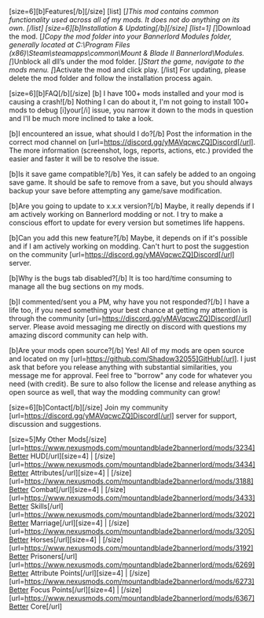 [size=6][b]Features[/b][/size]
[list]
[*]This mod contains common functionality used across all of my mods. It does not do anything on its own.
[/list]
[size=6][b]Installation & Updating[/b][/size]
[list=1]
[*]Download the mod.
[*]Copy the mod folder into your Bannerlord Modules folder, generally located at C:\Program Files (x86)\Steam\steamapps\common\Mount & Blade II Bannerlord\Modules.
[*]Unblock all dll’s under the mod folder.
[*]Start the game, navigate to the mods menu.
[*]Activate the mod and click play.
[/list]
For updating, please delete the mod folder and follow the installation process again.

[size=6][b]FAQ[/b][/size]
[b] I have 100+ mods installed and your mod is causing a crash![/b]
Nothing I can do about it, I'm not going to install 100+ mods to debug [i]your[/i] issue, you narrow it down to the mods in question and I'll be much more inclined to take a look.

[b]I encountered an issue, what should I do?[/b]
Post the information in the correct mod channel on [url=https://discord.gg/yMAVqcwcZQ]Discord[/url]. The more information (screenshot, logs, reports, actions, etc.) provided the easier and faster it will be to resolve the issue.

[b]Is it save game compatible?[/b]
Yes, it can safely be added to an ongoing save game. It should be safe to remove from a save, but you should always backup your save before attempting any game/save modification.

[b]Are you going to update to x.x.x version?[/b]
Maybe, it really depends if I am actively working on Bannerlord modding or not. I try to make a conscious effort to update for every version but sometimes life happens.

[b]Can you add this new feature?[/b]
Maybe, it depends on if it's possible and if I am actively working on modding. Can't hurt to post the suggestion on the community [url=https://discord.gg/yMAVqcwcZQ]Discord[/url] server.

[b]Why is the bugs tab disabled?[/b]
It is too hard/time consuming to manage all the bug sections on my mods.

[b]I commented/sent you a PM, why have you not responded?[/b]
I have a life too, if you need something your best chance at getting my attention is through the community [url=https://discord.gg/yMAVqcwcZQ]Discord[/url] server. Please avoid messaging me directly on discord with questions my amazing discord community can help with.

[b]Are your mods open source?[/b]
Yes! All of my mods are open source and located on my [url=https://github.com/Shadow32055]GitHub[/url]. I just ask that before you release anything with substantial similarities, you message me for approval. Feel free to "borrow" any code for whatever you need (with credit). Be sure to also follow the license and release anything as open source as well, that way the modding community can grow!

[size=6][b]Contact[/b][/size]
Join my community [url=https://discord.gg/yMAVqcwcZQ]Discord[/url] server for support, discussion and suggestions.

[size=5]My Other Mods[/size]
[url=https://www.nexusmods.com/mountandblade2bannerlord/mods/3234]Better HUD[/url][size=4] | [/size][url=https://www.nexusmods.com/mountandblade2bannerlord/mods/3434]Better Attributes[/url][size=4] | [/size][url=https://www.nexusmods.com/mountandblade2bannerlord/mods/3188]Better Combat[/url][size=4] | [/size][url=https://www.nexusmods.com/mountandblade2bannerlord/mods/3433]Better Skills[/url]
[url=https://www.nexusmods.com/mountandblade2bannerlord/mods/3202]Better Marriage[/url][size=4] | [/size][url=https://www.nexusmods.com/mountandblade2bannerlord/mods/3205]Better Horses[/url][size=4] | [/size][url=https://www.nexusmods.com/mountandblade2bannerlord/mods/3192]Better Prisoners[/url]﻿
[url=https://www.nexusmods.com/mountandblade2bannerlord/mods/6269]Better Attribute Points[/url][size=4] | [/size][url=https://www.nexusmods.com/mountandblade2bannerlord/mods/6273]Better Focus Points[/url][size=4] | [/size][url=https://www.nexusmods.com/mountandblade2bannerlord/mods/6367]Better Core[/url]